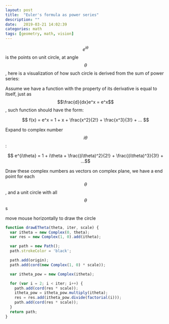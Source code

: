 ```yaml
---
layout: post
title:  "Euler's formula as power series"
description: ""
date:   2019-03-21 14:02:39
categories: math
tags: [geometry, math, vision]
---
```


<script type="text/javascript" src="../../js/paper-full.min.js"></script>
<script type="text/paperscript" src="../../js/visual-complex.js" canvas="distance1"></script>

$$e^{i\theta}$$ is the points on unit circle, at angle $$\theta$$, here is a visualization of how such circle is derived from the sum of power series:

Assume we have a function with the property of its derivative is equal to itself, just as $$\frac{d}{dx}e^x = e^x$$, such function should have the form:

$$ f(x) = e^x = 1 + x + \frac{x^2}{2!} + \frac{x^3}{3!} + ... $$

Expand to complex number $$i\theta$$:

$$ e^{i\theta} = 1 + i\theta + \frac{(i\theta)^2}{2!} + \frac{(i\theta)^3}{3!} + ...$$

Draw these complex numbers as vectors on complex plane, we have a end point for each $$\theta$$, and a unit circle with all $$\theta$$s

<canvas id="distance1" width="450" height="450"></canvas>
<div class="image-caption">move mouse horizontally to draw the circle</div>


~~~ javascript
function drawETheta(theta, iter, scale) {
  var itheta = new Complex(0, theta);
  var res = new Complex(1, 0).add(itheta);

  var path = new Path();
  path.strokeColor = 'black';

  path.add(origin);
  path.add(cord(new Complex(1, 0) * scale));

  var itheta_pow = new Complex(itheta);

  for (var i = 2; i < iter; i++) {
    path.add(cord(res * scale));
    itheta_pow = itheta_pow.multiply(itheta);
    res = res.add(itheta_pow.divide(factorial(i)));
    path.add(cord(res * scale));
  }
  return path;
}
~~~